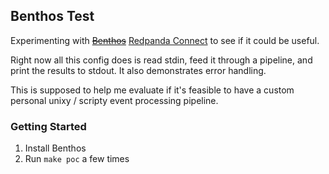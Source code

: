 ## Benthos Test

Experimenting with <strike>[Benthos](https://www.benthos.dev/)</strike>
[Redpanda Connect](https://github.com/redpanda-data/connect) to see if it could be useful.

Right now all this config does is read stdin, feed it through a pipeline, and print the results to
stdout. It also demonstrates error handling.

This is supposed to help me evaluate if it's feasible to have a custom personal unixy / scripty
event processing pipeline.

### Getting Started

1. Install Benthos
2. Run `make poc` a few times
